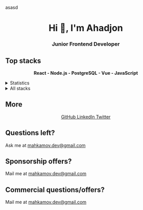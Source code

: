 asasd<h1 align="center">Hi 👋, I'm Ahadjon</h1>
<h3 align="center">Junior Frontend Developer</h3>

## Top stacks

<p align='center'>
<b>React - Node.js - PostgreSQL - Vue - JavaScript</b>
</p>

<details>
  <summary>Statistics</summary>
  <h1>Mahkamov</h1>
</details>

<details>
<summary>All stacks</summary>

| Stack          | Name                        | Experience |
| -------------- | --------------------------- | ---------- |
| Frontend       | JavaScript                  | 1+ years   |
| Frontend       | HTML / CSS / Flexbox        | 2+ years   |
| Frontend       | SVG / SVG Animation         | 1+ years   |
| Frontend       | React (+ Router, Hooks)     | 1+ years   |
| Frontend       | Vue / Svelte                | ~3 month   |
| Backend        | Python / aiohttp            | ~1 month   |
| Backend        | Node.js                     | ~3 month   |
| Database       | Postgres                    | ~2 month   |
| DevOps         | Linux / SSH / Bash          | --------   |
</details>

## More

<p align="center">
          <a href="https://github.com/Mahkamov9" target="_blank" alt="GitHub">
            GitHub
          </a>
          <a href="https://www.linkedin.com/in/mahkamov9/" target="_blank" alt="LinkedIn">
            LinkedIn
          </a>
          <a href="https://www.linkedin.com/in/mahkamov9" target="_blank" alt="Twitter">
            Twitter
          </a>
</p>

## Questions left?

Ask me at mahkamov.dev@gmail.com

## Sponsorship offers?

Mail me at mahkamov.dev@gmail.com

## Commercial questions/offers?

Mail me at mahkamov.dev@gmail.com
